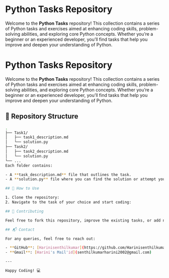 # Python Tasks Repository

Welcome to the **Python Tasks** repository! This collection contains a series of Python tasks and exercises aimed at enhancing coding skills, problem-solving abilities, and exploring core Python concepts. Whether you’re a beginner or an experienced developer, you’ll find tasks that help you improve and deepen your understanding of Python.

# Python Tasks Repository

Welcome to the **Python Tasks** repository! This collection contains a series of Python tasks and exercises aimed at enhancing coding skills, problem-solving abilities, and exploring core Python concepts. Whether you’re a beginner or an experienced developer, you’ll find tasks that help you improve and deepen your understanding of Python.

## 📂 Repository Structure

```bash
.
├── Task1/
│   ├── task1_description.md
│   └── solution.py
├── Task2/
│   ├── task2_description.md
│   └── solution.py
└── ...
Each folder contains:

- A **task_description.md** file that outlines the task.
- A **solution.py** file where you can find the solution or attempt your own implementation.

## 🚀 How to Use

1. Clone the repository:
2. Navigate to the task of your choice and start coding:

## 📝 Contributing

Feel free to fork this repository, improve the existing tasks, or add new ones. Any contribution to enhance this repository is welcome!

## 📬 Contact

For any queries, feel free to reach out:

- **GitHub**: [Harinisenthilkumar](https://github.com/Harinisenthilkumar)
- **Gmail**: [Harini's Mail'id](senthilkumarharini2002@gmail.com)

---

Happy Coding! 💻


